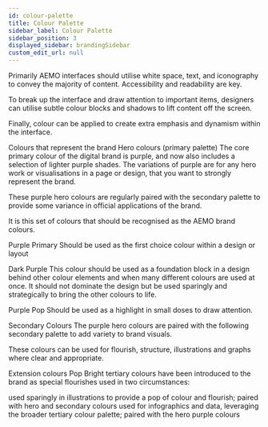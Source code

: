 ```yaml
---
id: colour-palette
title: Colour Palette
sidebar_label: Colour Palette
sidebar_position: 3
displayed_sidebar: brandingSidebar
custom_edit_url: null
---
```


Primarily AEMO interfaces should utilise white space, text, and iconography to convey the majority of content. Accessibility and readability are key.

To break up the interface and draw attention to important items, designers can utilise subtle colour blocks and shadows to lift content off the screen.

Finally, colour can be applied to create extra emphasis and dynamism within the interface.

Colours that represent the brand
Hero colours (primary palette)
The core primary colour of the digital brand is purple, and now also includes a selection of lighter purple shades. The variations of purple are for any hero work or visualisations in a page or design, that you want to strongly represent the brand.

These purple hero colours are regularly paired with the secondary palette to provide some variance in official applications of the brand.

It is this set of colours that should be recognised as the AEMO brand colours.


Purple Primary
Should be used as the first choice colour within a design or layout

Dark Purple
This colour should be used as a foundation block in a design behind other colour elements and when many different colours are used at once. It should not dominate the design but be used sparingly and strategically to bring the other colours to life.

Purple Pop
Should be used as a highlight in small doses to draw attention. 

Secondary Colours
The purple hero colours are paired with the following secondary palette to add variety to brand visuals. 

These colours can be used for flourish, structure, illustrations and graphs where clear and appropriate.


Extension colours
Pop
Bright tertiary colours have been introduced to the brand as special flourishes used in two circumstances:

used sparingly in illustrations to provide a pop of colour and flourish; paired with hero and secondary colours
used for infographics and data, leveraging the broader tertiary colour palette; paired with the hero purple colours 